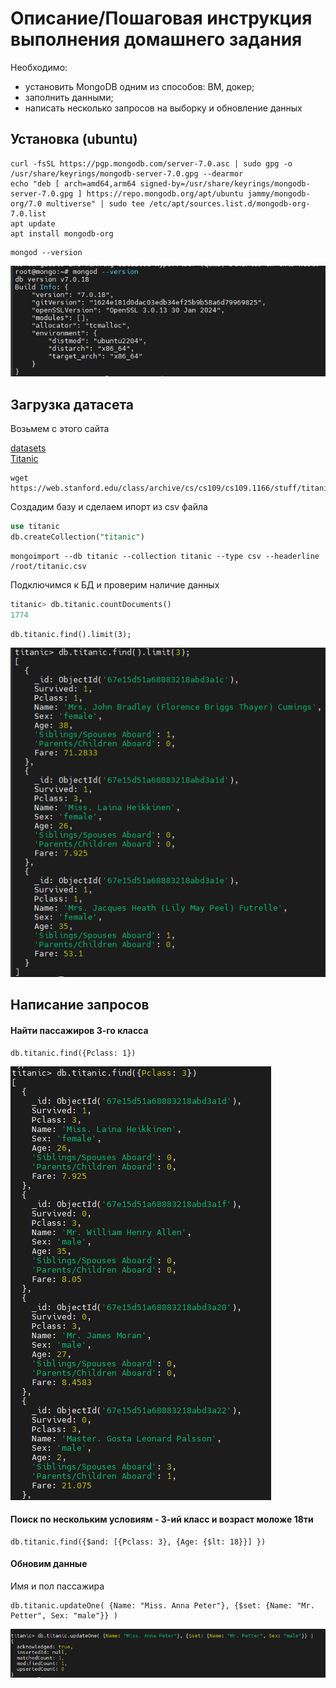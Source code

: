 # Описание/Пошаговая инструкция выполнения домашнего задания

Необходимо:

* установить MongoDB одним из способов: ВМ, докер;
* заполнить данными;
* написать несколько запросов на выборку и обновление данных

## Установка (ubuntu)

```
curl -fsSL https://pgp.mongodb.com/server-7.0.asc | sudo gpg -o /usr/share/keyrings/mongodb-server-7.0.gpg --dearmor
echo "deb [ arch=amd64,arm64 signed-by=/usr/share/keyrings/mongodb-server-7.0.gpg ] https://repo.mongodb.org/apt/ubuntu jammy/mongodb-org/7.0 multiverse" | sudo tee /etc/apt/sources.list.d/mongodb-org-7.0.list
apt update
apt install mongodb-org
```

```
mongod --version
```

![текст](png/2inst1.png)

## Загрузка датасета

Возьмем с этого сайта

[datasets](https://habr.com/ru/companies/edison/articles/480408/)   
[Titanic](https://web.stanford.edu/class/archive/cs/cs109/cs109.1166/problem12.html)

```
wget https://web.stanford.edu/class/archive/cs/cs109/cs109.1166/stuff/titanic.csv
```

Создадим базу и сделаем ипорт из csv файла

```sql
use titanic
db.createCollection("titanic")
```

```
mongoimport --db titanic --collection titanic --type csv --headerline /root/titanic.csv
```

Подключимся к БД и проверим наличие данных

```sql
titanic> db.titanic.countDocuments()
1774
```

```
db.titanic.find().limit(3);
```

![текст](png/2inst2.png)

## Написание запросов

#### Найти пассажиров 3-го класса

```
db.titanic.find({Pclass: 1})
```

![текст](png/2inst3.png)

#### Поиск по нескольким условиям - 3-ий класс и возраст моложе 18ти

```
db.titanic.find({$and: [{Pclass: 3}, {Age: {$lt: 18}}] })
```

#### Обновим данные

Имя и пол пассажира

```
db.titanic.updateOne( {Name: "Miss. Anna Peter"}, {$set: {Name: "Mr. Petter", Sex: "male"}} )
```

![текст](png/2inst4.png)

